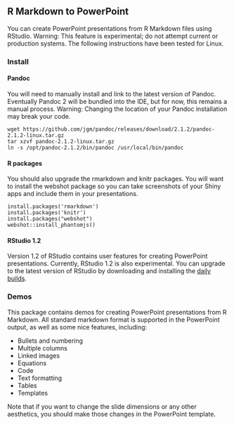 
## R Markdown to PowerPoint

You can create PowerPoint presentations from R Markdown files using RStudio. Warning: This feature is experimental; do not attempt current or production systems. The following instructions have been tested for Linux.

### Install

#### Pandoc

You will need to manually install and link to the latest version of Pandoc. Eventually Pandoc 2 will be bundled into the IDE, but for now, this remains a manual process. Warning: Changing the location of your Pandoc installation may break your code.

```
wget https://github.com/jgm/pandoc/releases/download/2.1.2/pandoc-2.1.2-linux.tar.gz
tar xzvf pandoc-2.1.2-linux.tar.gz
ln -s /opt/pandoc-2.1.2/bin/pandoc /usr/local/bin/pandoc
```

#### R packages

You should also upgrade the rmarkdown and knitr packages. You will want to install the webshot package so you can take screenshots of your Shiny apps and include them in your presentations.

```
install.packages('rmarkdown')
install.packages('knitr')
install.packages("webshot")
webshot::install_phantomjs()
```

#### RStudio 1.2

Version 1.2 of RStudio contains user features for creating PowerPoint presentations. Currently, RStudio 1.2 is also experimental. You can upgrade to the latest version of RStudio by downloading and installing the [daily builds](https://dailies.rstudio.com/).

### Demos

This package contains demos for creating PowerPoint presentations from R Markdown. All standard markdown format is supported in the PowerPoint output, as well as some nice features, including:

* Bullets and numbering
* Multiple columns
* Linked images
* Equations
* Code
* Text formatting
* Tables
* Templates

Note that if you want to change the slide dimensions or any other aesthetics, you should make those changes in the PowerPoint template.